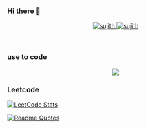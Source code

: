 ### Hi there 👋

<p align="center">
 <a href="https://sujith.tech" target="blank">
  <img src="https://img.shields.io/badge/Website-DC143C?style=for-the-badge&logo=medium&logoColor=white" alt="sujith" />
 </a>
 <a href="https://www.linkedin.com/in/sujith017" target="_blank">
  <img src="https://img.shields.io/badge/LinkedIn-0077B5?style=for-the-badge&logo=linkedin&logoColor=white" alt="sujith"/>
 </a>
 <!-- <a href="https://dev.to/alsiam" target="_blank">
  <img src="https://img.shields.io/badge/dev.to-0A0A0A?style=for-the-badge&logo=dev.to&logoColor=white" alt="alsiam" />
 </a> -->
<!--  <a href="https://twitter.com/_alsiam" target="_blank">
  <img src="https://img.shields.io/badge/Twitter-1DA1F2?style=for-the-badge&logo=twitter&logoColor=white" />
 </a> -->
<!--  <a href="https://instagram.com/_alsiam" target="_blank">
  <img src="https://img.shields.io/badge/Instagram-fe4164?style=for-the-badge&logo=instagram&logoColor=white" alt="alsiam" />
 </a>  -->
<!--  <a href="https://facebook.com/alsiam.dev" target="_blank">
  <img src="https://img.shields.io/badge/Facebook-20BEFF?&style=for-the-badge&logo=facebook&logoColor=white" alt="alsiam"  />
  </a>  -->
</p>
<br />



### use to code 
<p align="center">
  <a href="https://skillicons.dev">
    <img src="https://skillicons.dev/icons?i=git,c,vim,anaconda,java,js,linkedin,linux,neovim,netlify,postman,react,vite,vscode,nvim" />
  </a>
</p>


### Leetcode
[![LeetCode Stats]([https://leetcode.card.workers.dev/sujith017?theme=dark&font=baloo&extension=null)](https://leetcard.jacoblin.cool/sujith017?theme=dark&font=Kosugi%20Maru)





[![Readme Quotes](https://quotes-github-readme.vercel.app/api?type=horizontal&theme=dark&?theme=catppuccin_mocha)](https://github.com/piyushsuthar/github-readme-quotes)
